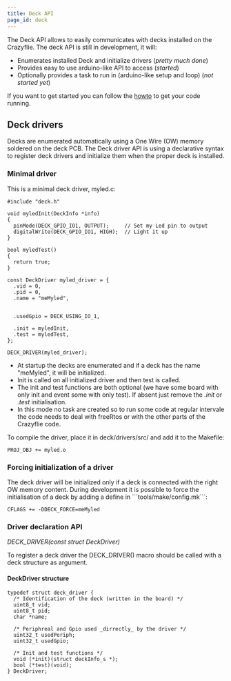 ```yaml
---
title: Deck API
page_id: deck
---
```


The Deck API allows to easily communicates with decks installed on the
Crazyflie. The deck API is still in development, it will:

-   Enumerates installed Deck and initialize drivers (*pretty much
    done*)
-   Provides easy to use arduino-like API to access (*started*)
-   Optionally provides a task to run in (arduino-like setup and loop)
    (*not started yet*)

If you want to get started you can follow the
[howto](/development/howto/) to get your code
running.

Deck drivers
------------

Decks are enumerated automatically using a One Wire (OW) memory soldered
on the deck PCB. The Deck driver API is using a declarative syntax to
register deck drivers and initialize them when the proper deck is
installed.

### Minimal driver

This is a minimal deck driver, myled.c:

``` {.c}
#include "deck.h"

void myledInit(DeckInfo *info)
{
  pinMode(DECK_GPIO_IO1, OUTPUT);     // Set my Led pin to output
  digitalWrite(DECK_GPIO_IO1, HIGH);  // Light it up
}

bool myledTest()
{
  return true;
}

const DeckDriver myled_driver = {
  .vid = 0,
  .pid = 0,
  .name = "meMyled",


  .usedGpio = DECK_USING_IO_1,

  .init = myledInit,
  .test = myledTest,
};

DECK_DRIVER(myled_driver);
```

-   At startup the decks are enumerated and if a deck has the name
    \"meMyled\", it will be initialized.
-   Init is called on all initialized driver and then test is called.
-   The init and test functions are both optional (we have some board
    with only init and event some with only test). If absent just remove
    the *.init* or *.test* initialisation.
-   In this mode no task are created so to run some code at regular
    intervale the code needs to deal with freeRtos or with the other
    parts of the Crazyflie code.

To compile the driver, place it in deck/drivers/src/ and add it to the
Makefile:

``` {.make}
PROJ_OBJ += myled.o
```

### Forcing initialization of a driver

The deck driver will be initialized only if a deck is connected with the
right OW memory content. During development it is possible to force the
initialisation of a deck by adding a define in
\`\`\`tools/make/config.mk\`\`\`:

``` {.make}
CFLAGS += -DDECK_FORCE=meMyled
```

### Driver declaration API

*DECK\_DRIVER(const struct DeckDriver)*

To register a deck driver the DECK\_DRIVER() macro should be called with
a deck structure as argument.

#### DeckDriver structure

``` {.c}
typedef struct deck_driver {
  /* Identification of the deck (written in the board) */
  uint8_t vid;
  uint8_t pid;
  char *name;

  /* Periphreal and Gpio used _dirrectly_ by the driver */
  uint32_t usedPeriph;
  uint32_t usedGpio;

  /* Init and test functions */
  void (*init)(struct deckInfo_s *);
  bool (*test)(void);
} DeckDriver;
```
